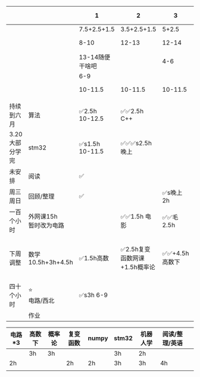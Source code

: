 
|           |                     | 1                     | 2                   | 3          | 4                | 5         | 6 7-12        | 7 7-12 |
| --------- | ------------------- | --------------------- | ------------------- | ---------- | ---------------- | --------- | ------------- | ------ |
|           |                     | 7.5+2.5+1.5           | 3.5+2.5+1.5         | 5+2.5      | 7.5+3+1.5        | 8.5+2.5   | 15            | 15-3   |
|           |                     | 8-10                  | 12-13               | 12-14      | 12.5-17.5        | 13.5-20.5 |               |        |
|           |                     | 13-14随便干啥吧            |                     | 4-6        |                  |           |               |        |
|           |                     | 6-9                   |                     |            | 8-9              |           |               |        |
|           |                     | 10-11.5               | 10-11.5             | 10-11.5    | 10-11.5          | 10-11.5   |               |        |
|           |                     |                       |                     |            |                  |           |               |        |
| 持续到六月     | 算法                  | ✅2.5h<br>10-12.5      | ✅✅2.5h C++          |            |                  | ✅马2.5h    |               | ✅2h    |
| 3.20大部分学完 | stm32               | ✅s1.5h<br>10-11.5<br> | ✅✅✅s2.5h 晚上         |            | ✅s2h             | ✅4h       | ✅✅5h          | ✅✅4h   |
| 未安排       | 阅读                  | ✅                     |                     |            | ✅s2h             |           |               |        |
| 周三周日      | 回顾/整理               | ✅                     |                     | ✅s晚上2h     |                  |           |               | ✅1h    |
| 一百个小时     | 外网课15h<br>暂时改为电路    |                       | ✅✅1.5h 电影           | ✅✅毛2.5h    |                  | ✅s2h      | ✅✅5h          | ✅✅5h   |
| 下周调整      | 数学<br>10.5h+3h+4.5h | ✅1.5h高数               | ✅2.5h复变函数网课+1.5h概率论 | ✅✅+4.5h高数下 | ✅1.5h高数下+1.5h概率论 |           | ✅3h高数下+2h复变函数 |        |
| 四十个小时     | ⭐<br>电路/西北          | ✅s3h 6-9              |                     |            | ✅s2.5h           | ✅s2.5h    |               |        |
|           | 作业                  |                       |                     |            | ✅1.5h            |           |               |        |


| 电路*3 | 高数下 | 概率论 | 复变函数 | numpy | stm32 | 机器人学 | 阅读/整理/英语 |     |
| ---- | --- | --- | ---- | ----- | ----- | ---- | -------- | --- |
|      | 3h  | 3h  |      |       | 3h    | 2h   |          |     |
| 2h   |     |     | 2h   | 2h    | 3h    | 3h   | 4h       |     |
|      |     |     |      |       |       |      |          |     |
